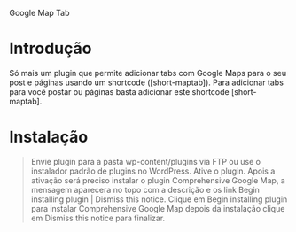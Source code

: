 Google Map Tab

Introdução
====================
Só mais um plugin que permite adicionar tabs com Google Maps para o seu post e páginas usando um shortcode ([short-maptab]). Para adicionar tabs para você postar ou páginas basta adicionar este shortcode [short-maptab].

Instalação
====================
> Envie plugin para a pasta wp-content/plugins via FTP ou use o instalador padrão de plugins no WordPress.
> Ative o plugin.
> Apois a ativação será preciso instalar o plugin Comprehensive Google Map, a mensagem aparecera no topo com a descrição e os link Begin installing plugin | Dismiss this notice. Clique em Begin installing plugin para instalar Comprehensive Google Map depois da instalação clique em Dismiss this notice para finalizar.
